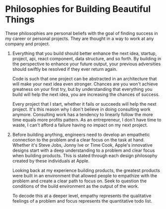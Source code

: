 # Philosophies for Building Beautiful Things

These philosophies are personal beliefs with the goal of finding success in my career or personal projects. They are thought in a way to work at any company and project.

1. Everything that you build should better enhance the next idea, startup, project, api, react component, data structure, and so forth. By building in the perspective to enhance your future output, your previous adversities should swiftly be resolved if they ever return again.

   Code is such that one project can be abstracted in an architecture that will make your next idea even stronger. Chances are you won't achieve greatness on your first try, but by understanding that everything you build will help the next idea, you are increasing the chances of success.

   Every project that I start, whether it fails or succeeds will help the next project. It's this reason why I don't believe in doing consulting work anymore. Consulting work has a tendency to linearly follow the more time equals more profits pattern. As an entrepreneur, I don't have time to waste, I can't afford a failure having no impact on my next project.

2. Before building anything, engineers need to develop an empathetic connection to the problem and a clear focus on the task at hand. Whether it's Steve Jobs, Jonny Ive or Time Cook, Apple's innovative designs start with a deep understanding to a problem and clear focus when building products. This is stated through each design philosophy created by these individuals at Apple.

   Looking back at my experience building products, the greatest products were built in an environment that allowed people to empathize with the problem and create a clear path to focus on. Seek to question the conditions of the build environment as the output of the work.

   To decode this at a deeper level, empathy represents the qualitative feelings of a problem and focus represents the quantitative todo list.

